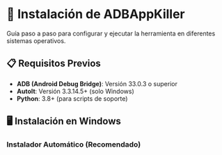 # 🔧 Instalación de ADBAppKiller

Guía paso a paso para configurar y ejecutar la herramienta en diferentes sistemas operativos.

## 📋 Requisitos Previos
- **ADB (Android Debug Bridge)**: Versión 33.0.3 o superior
- **AutoIt**: Versión 3.3.14.5+ (solo Windows)
- **Python**: 3.8+ (para scripts de soporte)

## 🖥️ Instalación en Windows

### Instalador Automático (Recomendado)
